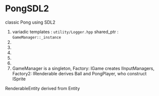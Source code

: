 # PongSDL2
classic Pong using SDL2

1) variadic templates : `utility/Logger.hpp`
shared_ptr : `GameManager::_instance`
2)
3)
4)
5)
6)
7) GameManager is a singleton, Factory: IGame creates IInputManagers, Factory2: IRenderable derives Ball and PongPlayer, who construct ISprite

RenderableEntity derived from Entity 